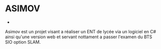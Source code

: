 # ASIMOV

-

Asimov est un projet visant a réaliser un ENT de lycée via un logiciel en C# ainsi qu'une version web et servant nottament a passer l'examen du BTS SIO option SLAM.
